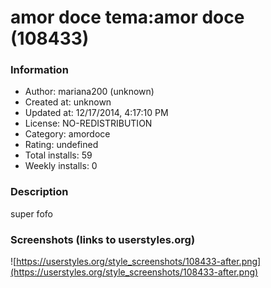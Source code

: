 # amor doce tema:amor doce (108433)

### Information
- Author: mariana200 (unknown)
- Created at: unknown
- Updated at: 12/17/2014, 4:17:10 PM
- License: NO-REDISTRIBUTION
- Category: amordoce
- Rating: undefined
- Total installs: 59
- Weekly installs: 0


### Description
super fofo


### Screenshots (links to userstyles.org)
![https://userstyles.org/style_screenshots/108433-after.png](https://userstyles.org/style_screenshots/108433-after.png)


